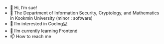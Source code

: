 - 👋 Hi, I’m sue!
- 🏫 The Department of Information Security, Cryptology, and Mathematics in Kookmin University (minor : software)
- 👀 I’m interested in Coding💻
- 🌱 I’m currently learning Frontend
- 📫 How to reach me 

<!---
tnrud7841/tnrud7841 is a ✨ special ✨ repository because its `README.md` (this file) appears on your GitHub profile.
You can click the Preview link to take a look at your changes.
--->
